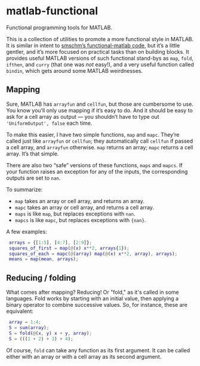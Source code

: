 # matlab-functional

Functional programming tools for MATLAB.

This is a collection of utilities to promote a more functional style in
MATLAB. It is similar in intent to
[smschm’s functional-matlab code](https://github.com/smschm/functional-matlab),
but it’s a little gentler, and it’s more focused on practical tasks than on
building blocks. It provides useful MATLAB versions of such functional stand-bys
as `map`, `fold`, `ifthen`, and `curry` (that one was *not* easy!), and a very
useful function called `bindin`, which gets around some MATLAB weirdnesses.

## Mapping

Sure, MATLAB has `arrayfun` and `cellfun`, but those are cumbersome to use. You
know you’ll only use mapping if it’s easy to do. And it should be easy to ask
for a cell array as output — you shouldn’t have to type out `'UniformOutput',
false` each time.

To make this easier, I have two simple functions, `map` and `mapc`. They’re
called just like `arrayfun` or `cellfun`; they automatically call `cellfun` if
passed a cell array, and `arrayfun` otherwise. `map` returns an array; `mapc`
returns a cell array. It’s that simple.

There are also two “safe” versions of these functions, `maps` and `mapcs`. If
your function raises an exception for any of the inputs, the corresponding
outputs are set to `nan`.

To summarize:
 - `map` takes an array or cell array, and returns an array.
 - `mapc` takes an array or cell array, and returns a cell array.
 - `maps` is like `map`, but replaces exceptions with `nan`.
 - `mapcs` is like `mapc`, but replaces exceptions with `{nan}`.

A few examples:
```matlab
 arrays = {[1:5], [4:7], [2:9]};
 squares_of_first = map(@(x) x**2, arrays{1});
 squares_of_each = mapc(@(array) map(@(x) x**2, array), arrays);
 means = map(mean, arrays);
```


## Reducing / folding

What comes after mapping? Reducing! Or "fold," as it's called in some
languages. Fold works by starting with an initial value, then applying a binary
operator to combine successive values. So, for instance, these are equivalent:
```matlab
 array = 1:4;
 S = sum(array);
 S = fold(@(x, y) x + y, array);
 S = (((1 + 2) + 3) + 4);
```
Of course, `fold` can take any function as its first argument. It can be called
either with an array or with a cell array as its second argument.
